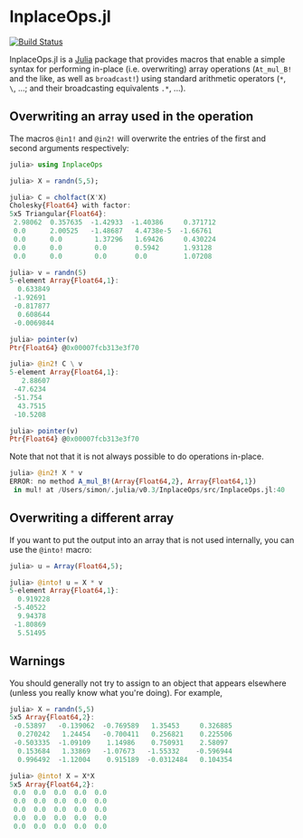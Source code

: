 # InplaceOps.jl

[![Build Status](https://travis-ci.org/simonbyrne/InplaceOps.jl.svg?branch=master)](https://travis-ci.org/simonbyrne/InplaceOps.jl)

InplaceOps.jl is a [Julia](http://julialang.org/) package that provides macros
that enable a simple syntax for performing in-place (i.e. overwriting) array
operations (`At_mul_B!` and the like, as well as `broadcast!`) using standard
arithmetic operators (`*`, `\`, ...; and their broadcasting equivalents `.*`,
...).

## Overwriting an array used in the operation

The macros `@in1!` and `@in2!` will overwrite the entries of the first and
second arguments respectively:

```julia
julia> using InplaceOps

julia> X = randn(5,5);

julia> C = cholfact(X'X)
Cholesky{Float64} with factor:
5x5 Triangular{Float64}:
 2.98062  0.357635  -1.42933  -1.40386     0.371712
 0.0      2.00525   -1.48687   4.4738e-5  -1.66761 
 0.0      0.0        1.37296   1.69426     0.430224
 0.0      0.0        0.0       0.5942      1.93128 
 0.0      0.0        0.0       0.0         1.07208 

julia> v = randn(5)
5-element Array{Float64,1}:
  0.633849 
 -1.92691  
 -0.817877 
  0.608644 
 -0.0069844

julia> pointer(v)
Ptr{Float64} @0x00007fcb313e3f70

julia> @in2! C \ v
5-element Array{Float64,1}:
   2.88607
 -47.6234 
 -51.754  
  43.7515 
 -10.5208 

julia> pointer(v)
Ptr{Float64} @0x00007fcb313e3f70
```

Note that not that it is not always possible to do operations in-place.
```julia
julia> @in2! X * v
ERROR: no method A_mul_B!(Array{Float64,2}, Array{Float64,1})
 in mul! at /Users/simon/.julia/v0.3/InplaceOps/src/InplaceOps.jl:40
```

## Overwriting a different array

If you want to put the output into an array that is not used internally, you
can use the `@into!` macro:
```julia
julia> u = Array(Float64,5);

julia> @into! u = X * v
5-element Array{Float64,1}:
  0.919228
 -5.40522 
  9.94378 
 -1.80869 
  5.51495 
```

## Warnings

You should generally not try to assign to an object that appears elsewhere
(unless you really know what you're doing). For example,
```julia
julia> X = randn(5,5)
5x5 Array{Float64,2}:
 -0.53897   -0.139062  -0.769589   1.35453     0.326885
  0.270242   1.24454   -0.700411   0.256821    0.225506
 -0.503335  -1.09109    1.14986    0.750931    2.58097 
  0.153684   1.33869   -1.07673   -1.55332    -0.596944
  0.996492  -1.12004    0.915189  -0.0312484   0.104354

julia> @into! X = X*X
5x5 Array{Float64,2}:
 0.0  0.0  0.0  0.0  0.0
 0.0  0.0  0.0  0.0  0.0
 0.0  0.0  0.0  0.0  0.0
 0.0  0.0  0.0  0.0  0.0
 0.0  0.0  0.0  0.0  0.0
```

